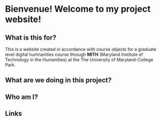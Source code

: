 # Bienvenue! Welcome to my project website!

## **What is this for?**
This is a website created in accordance with course objects for a graduate level digital humnanities course through **MITH** (Maryland Institute of Technology in the Humanities) at the The University of Maryland-College Park.

## **What are we doing in this project?**

## **Who am I?**

## **Links**
